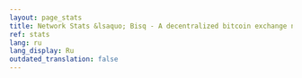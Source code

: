 ```yaml
---
layout: page_stats
title: Network Stats &lsaquo; Bisq - A decentralized bitcoin exchange network
ref: stats
lang: ru
lang_display: Ru
outdated_translation: false
---
```

